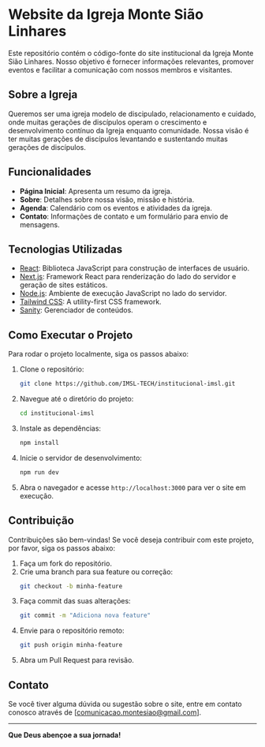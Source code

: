# Website da Igreja Monte Sião Linhares

Este repositório contém o código-fonte do site institucional da Igreja Monte Sião Linhares. Nosso objetivo é fornecer informações relevantes, promover eventos e facilitar a comunicação com nossos membros e visitantes.

## Sobre a Igreja

Queremos ser uma igreja modelo de discipulado, relacionamento e cuidado, onde muitas gerações de discípulos operam o crescimento e desenvolvimento contínuo da Igreja enquanto comunidade. Nossa visão é ter muitas gerações de discípulos levantando e sustentando muitas gerações de discípulos.

## Funcionalidades

- **Página Inicial**: Apresenta um resumo da igreja.
- **Sobre**: Detalhes sobre nossa visão, missão e história.
- **Agenda**: Calendário com os eventos e atividades da igreja.
- **Contato**: Informações de contato e um formulário para envio de mensagens.

## Tecnologias Utilizadas

- [React](https://reactjs.org/): Biblioteca JavaScript para construção de interfaces de usuário.
- [Next.js](https://nextjs.org/): Framework React para renderização do lado do servidor e geração de sites estáticos.
- [Node.js](https://nodejs.org/): Ambiente de execução JavaScript no lado do servidor.
- [Tailwind CSS](https://github.com/tailwindlabs/tailwindcss): A utility-first CSS framework.
- [Sanity](https://www.sanity.io/): Gerenciador de conteúdos.

## Como Executar o Projeto

Para rodar o projeto localmente, siga os passos abaixo:

1. Clone o repositório:
    ```bash
    git clone https://github.com/IMSL-TECH/institucional-imsl.git
    ```
2. Navegue até o diretório do projeto:
    ```bash
    cd institucional-imsl
    ```
3. Instale as dependências:
    ```bash
    npm install
    ```
4. Inicie o servidor de desenvolvimento:
    ```bash
    npm run dev
    ```
5. Abra o navegador e acesse `http://localhost:3000` para ver o site em execução.

## Contribuição

Contribuições são bem-vindas! Se você deseja contribuir com este projeto, por favor, siga os passos abaixo:

1. Faça um fork do repositório.
2. Crie uma branch para sua feature ou correção:
    ```bash
    git checkout -b minha-feature
    ```
3. Faça commit das suas alterações:
    ```bash
    git commit -m "Adiciona nova feature"
    ```
4. Envie para o repositório remoto:
    ```bash
    git push origin minha-feature
    ```
5. Abra um Pull Request para revisão.


## Contato

Se você tiver alguma dúvida ou sugestão sobre o site, entre em contato conosco através de [comunicacao.montesiao@gmail.com].

---

**Que Deus abençoe a sua jornada!**
